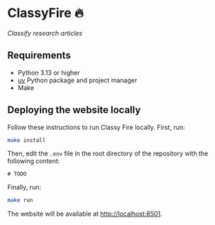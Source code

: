 # ClassyFire 🔥

_Classify research articles_


## Requirements

- Python 3.13 or higher
- [uv](https://docs.astral.sh/uv/getting-started/installation/) Python package and project manager
- Make


## Deploying the website locally

Follow these instructions to run Classy Fire locally. First, run:

```bash
make install
```

Then, edit the `.env` file in the root directory of the repository with the following content:

```env
# TODO
```


Finally, run:

```bash
make run
```

The website will be available at [http://localhost:8501](http://localhost:8501).

